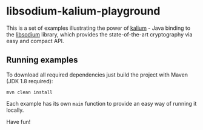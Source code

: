 # libsodium-kalium-playground

This is a set of examples illustrating the power 
of [kalium](https://github.com/abstractj/kalium) - Java binding 
to the [libsodium](https://download.libsodium.org/doc/) library,
which provides the state-of-the-art cryptography via easy and compact API.

## Running examples

To download all required dependencies just build the project with Maven (JDK 1.8 required):
```
mvn clean install
```

Each example has its own `main` function to provide an easy way of running it locally.

Have fun!
